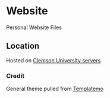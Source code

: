 # Website
Personal Website Files

## Location
Hosted on [Clemson University servers](http://www.acpadge.people.clemson.edu)

### Credit
General theme pulled from [Templatemo](http://www.templatemo.com/tm-493-snapshot)
